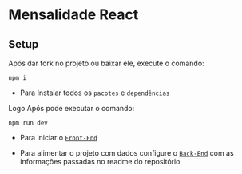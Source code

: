 # Mensalidade React

## Setup

Após dar fork no projeto ou baixar ele, execute o comando: 

```
npm i
````

- Para Instalar todos os `pacotes` e `dependências`

Logo Após pode executar o comando:

````
npm run dev
````
- Para iniciar o [`Front-End`](https://github.com/R4NP3R/projeto_mensalidade/tree/main/Mensalidade_React)

- Para alimentar o projeto com dados configure o [`Back-End`](https://github.com/R4NP3R/projeto_mensalidade/tree/main/Mensalidade_NodeJS) com as informações passadas no readme do repositório


